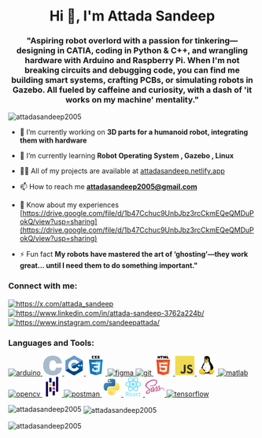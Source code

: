 <h1 align="center">Hi 👋, I'm Attada Sandeep</h1>
<h3 align="center">"Aspiring robot overlord with a passion for tinkering—designing in CATIA, coding in Python & C++, and wrangling hardware with Arduino and Raspberry Pi. When I'm not breaking circuits and debugging code, you can find me building smart systems, crafting PCBs, or simulating robots in Gazebo. All fueled by caffeine and curiosity, with a dash of 'it works on my machine' mentality."</h3>

<img src="https://media.giphy.com/media/K5kfQExKk731K/giphy.gif" width="300px" align="right" alt="">
<p align="left"> <img src="https://komarev.com/ghpvc/?username=attadasandeep2005&label=Profile%20views&color=0e75b6&style=flat" alt="attadasandeep2005" /> </p>



- 🔭 I’m currently working on **3D parts for a humanoid robot, integrating them with hardware**

- 🌱 I’m currently learning **Robot Operating System , Gazebo , Linux**

- 👨‍💻 All of my projects are available at [attadasandeep.netlify.app](attadasandeep.netlify.app)

- 📫 How to reach me **attadasandeep2005@gmail.com**

- 📄 Know about my experiences [https://drive.google.com/file/d/1b47Cchuc9UnbJbz3rcCkmEQeQMDuPokQ/view?usp=sharing](https://drive.google.com/file/d/1b47Cchuc9UnbJbz3rcCkmEQeQMDuPokQ/view?usp=sharing)

- ⚡ Fun fact **My robots have mastered the art of ‘ghosting’—they work great... until I need them to do something important."**

<h3 align="left">Connect with me:</h3>
<p align="left">
<a href="https://twitter.com/https://x.com/attada_sandeep" target="blank"><img align="center" src="https://raw.githubusercontent.com/rahuldkjain/github-profile-readme-generator/master/src/images/icons/Social/twitter.svg" alt="https://x.com/attada_sandeep" height="30" width="40" /></a>
<a href="https://linkedin.com/in/https://www.linkedin.com/in/attada-sandeep-3762a224b/" target="blank"><img align="center" src="https://raw.githubusercontent.com/rahuldkjain/github-profile-readme-generator/master/src/images/icons/Social/linked-in-alt.svg" alt="https://www.linkedin.com/in/attada-sandeep-3762a224b/" height="30" width="40" /></a>
<a href="https://instagram.com/https://www.instagram.com/sandeepattada/" target="blank"><img align="center" src="https://raw.githubusercontent.com/rahuldkjain/github-profile-readme-generator/master/src/images/icons/Social/instagram.svg" alt="https://www.instagram.com/sandeepattada/" height="30" width="40" /></a>
</p>

<h3 align="left">Languages and Tools:</h3>
<p align="left"> <a href="https://www.arduino.cc/" target="_blank" rel="noreferrer"> <img src="https://cdn.worldvectorlogo.com/logos/arduino-1.svg" alt="arduino" width="40" height="40"/> </a> <a href="https://www.cprogramming.com/" target="_blank" rel="noreferrer"> <img src="https://raw.githubusercontent.com/devicons/devicon/master/icons/c/c-original.svg" alt="c" width="40" height="40"/> </a> <a href="https://www.w3schools.com/cpp/" target="_blank" rel="noreferrer"> <img src="https://raw.githubusercontent.com/devicons/devicon/master/icons/cplusplus/cplusplus-original.svg" alt="cplusplus" width="40" height="40"/> </a> <a href="https://www.w3schools.com/css/" target="_blank" rel="noreferrer"> <img src="https://raw.githubusercontent.com/devicons/devicon/master/icons/css3/css3-original-wordmark.svg" alt="css3" width="40" height="40"/> </a> <a href="https://www.figma.com/" target="_blank" rel="noreferrer"> <img src="https://www.vectorlogo.zone/logos/figma/figma-icon.svg" alt="figma" width="40" height="40"/> </a> <a href="https://git-scm.com/" target="_blank" rel="noreferrer"> <img src="https://www.vectorlogo.zone/logos/git-scm/git-scm-icon.svg" alt="git" width="40" height="40"/> </a> <a href="https://www.w3.org/html/" target="_blank" rel="noreferrer"> <img src="https://raw.githubusercontent.com/devicons/devicon/master/icons/html5/html5-original-wordmark.svg" alt="html5" width="40" height="40"/> </a> <a href="https://developer.mozilla.org/en-US/docs/Web/JavaScript" target="_blank" rel="noreferrer"> <img src="https://raw.githubusercontent.com/devicons/devicon/master/icons/javascript/javascript-original.svg" alt="javascript" width="40" height="40"/> </a> <a href="https://www.linux.org/" target="_blank" rel="noreferrer"> <img src="https://raw.githubusercontent.com/devicons/devicon/master/icons/linux/linux-original.svg" alt="linux" width="40" height="40"/> </a> <a href="https://www.mathworks.com/" target="_blank" rel="noreferrer"> <img src="https://upload.wikimedia.org/wikipedia/commons/2/21/Matlab_Logo.png" alt="matlab" width="40" height="40"/> </a> <a href="https://opencv.org/" target="_blank" rel="noreferrer"> <img src="https://www.vectorlogo.zone/logos/opencv/opencv-icon.svg" alt="opencv" width="40" height="40"/> </a> <a href="https://pandas.pydata.org/" target="_blank" rel="noreferrer"> <img src="https://raw.githubusercontent.com/devicons/devicon/2ae2a900d2f041da66e950e4d48052658d850630/icons/pandas/pandas-original.svg" alt="pandas" width="40" height="40"/> </a> <a href="https://postman.com" target="_blank" rel="noreferrer"> <img src="https://www.vectorlogo.zone/logos/getpostman/getpostman-icon.svg" alt="postman" width="40" height="40"/> </a> <a href="https://www.python.org" target="_blank" rel="noreferrer"> <img src="https://raw.githubusercontent.com/devicons/devicon/master/icons/python/python-original.svg" alt="python" width="40" height="40"/> </a> <a href="https://reactjs.org/" target="_blank" rel="noreferrer"> <img src="https://raw.githubusercontent.com/devicons/devicon/master/icons/react/react-original-wordmark.svg" alt="react" width="40" height="40"/> </a> <a href="https://sass-lang.com" target="_blank" rel="noreferrer"> <img src="https://raw.githubusercontent.com/devicons/devicon/master/icons/sass/sass-original.svg" alt="sass" width="40" height="40"/> </a> <a href="https://www.tensorflow.org" target="_blank" rel="noreferrer"> <img src="https://www.vectorlogo.zone/logos/tensorflow/tensorflow-icon.svg" alt="tensorflow" width="40" height="40"/> </a> </p>

<p><img align="left" src="https://github-readme-stats.vercel.app/api/top-langs?username=attadasandeep2005&show_icons=true&locale=en&layout=compact" alt="attadasandeep2005" /></p>

<p>&nbsp;<img align="center" src="https://github-readme-stats.vercel.app/api?username=attadasandeep2005&show_icons=true&locale=en" alt="attadasandeep2005" /></p>

<p><img align="center" src="https://github-readme-streak-stats.herokuapp.com/?user=attadasandeep2005&" alt="attadasandeep2005" /></p>
